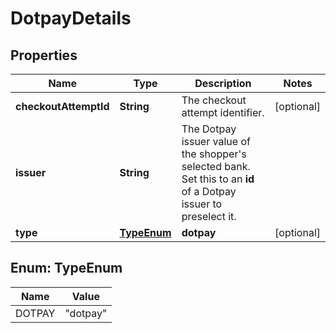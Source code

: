 

# DotpayDetails


## Properties

| Name | Type | Description | Notes |
|------------ | ------------- | ------------- | -------------|
|**checkoutAttemptId** | **String** | The checkout attempt identifier. |  [optional] |
|**issuer** | **String** | The Dotpay issuer value of the shopper&#39;s selected bank. Set this to an **id** of a Dotpay issuer to preselect it. |  |
|**type** | [**TypeEnum**](#TypeEnum) | **dotpay** |  [optional] |



## Enum: TypeEnum

| Name | Value |
|---- | -----|
| DOTPAY | &quot;dotpay&quot; |



